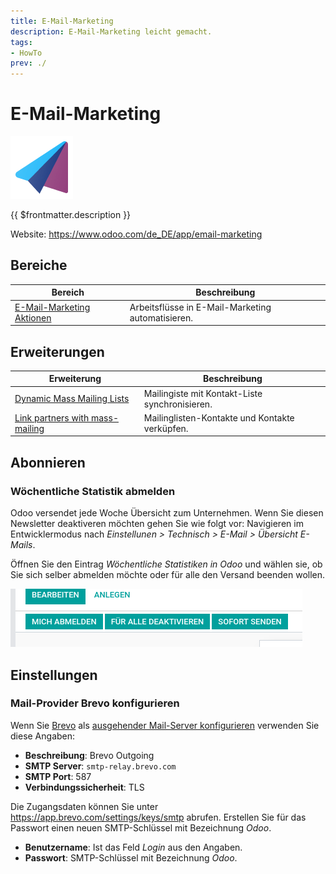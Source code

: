 ```yaml
---
title: E-Mail-Marketing
description: E-Mail-Marketing leicht gemacht.
tags:
- HowTo
prev: ./
---
```

# E-Mail-Marketing
![icons_odoo_mass_mailing](attachments/icons_odoo_mass_mailing.png)

{{ $frontmatter.description }}

Website: <https://www.odoo.com/de_DE/app/email-marketing>

## Bereiche

| Bereich                                             | Beschreibung                           |
| --------------------------------------------------- | -------------------------------------- |
| [E-Mail-Marketing Aktionen](Mass%20Mailing%20Action.md) | Arbeitsflüsse in E-Mail-Marketing automatisieren. |

## Erweiterungen

| Erweiterung                                                      | Beschreibung                                   |
| ---------------------------------------------------------------- | ---------------------------------------------- |
| [Dynamic Mass Mailing Lists](Mass%20Mailing%20List%20Dynamic.md) | Mailingiste mit Kontakt-Liste synchronisieren. |
| [Link partners with mass-mailing](Mass%20Mailing%20Partner.md)   | Mailinglisten-Kontakte und Kontakte verküpfen. |

## Abonnieren

### Wöchentliche Statistik abmelden

Odoo versendet jede Woche Übersicht zum Unternehmen. Wenn Sie diesen Newsletter deaktiveren möchten gehen Sie wie folgt vor: Navigieren im Entwicklermodus nach *Einstellunen > Technisch > E-Mail > Übersicht E-Mails*.

Öffnen Sie den Eintrag *Wöchentliche Statistiken in Odoo* und wählen sie, ob Sie sich selber abmelden möchte oder für alle den Versand beenden wollen.

![](attachments/E-Mail-Marketing%20Versand%20beenden.png)

## Einstellungen

### Mail-Provider Brevo konfigurieren

Wenn Sie [Brevo](https://www.brevo.com) als [ausgehender Mail-Server konfigurieren](Settings%20E-Mail.md#Ausgehender%20Mail-Server%20konfigurieren) verwenden Sie diese Angaben:

* **Beschreibung**: Brevo Outgoing
* **SMTP Server**: `smtp-relay.brevo.com`
* **SMTP Port**: 587
* **Verbindungssicherheit**: TLS

Die Zugangsdaten können Sie unter <https://app.brevo.com/settings/keys/smtp> abrufen. Erstellen Sie für das Passwort einen neuen SMTP-Schlüssel mit Bezeichnung *Odoo*.

* **Benutzername**: Ist das Feld *Login* aus den Angaben.
* **Passwort**: SMTP-Schlüssel mit Bezeichnung *Odoo*.
